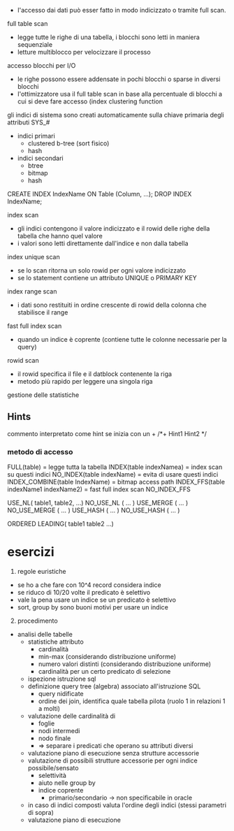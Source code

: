 - l'accesso dai dati può esser fatto in modo indicizzato o tramite full scan. 

full table scan
- legge tutte le righe di una tabella, i blocchi sono letti in maniera sequenziale
- letture multiblocco per velocizzare il processo

accesso blocchi per I/O
- le righe possono essere addensate in pochi blocchi o sparse in diversi blocchi
- l'ottimizzatore usa il full table scan in base alla percentuale di blocchi a cui si deve fare accesso (index clustering function

gli indici di sistema sono creati automaticamente sulla chiave primaria degli attributi
SYS_#

- indici primari
	- clustered b-tree (sort fisico)
	- hash
- indici secondari
	- btree
	- bitmap
	- hash

CREATE INDEX IndexName ON Table (Column, ...);
DROP INDEX IndexName;

index scan
- gli indici contengono il valore indicizzato e il rowid delle righe della tabella che hanno quel valore
- i valori sono letti direttamente dall'indice e non dalla tabella

index unique scan
- se lo scan ritorna un solo rowid per ogni valore indicizzato
- se lo statement contiene un attributo UNIQUE o PRIMARY KEY

index range scan
- i dati sono restituiti in ordine crescente di rowid della colonna che stabilisce il range

fast full index scan
- quando un indice è coprente (contiene tutte le colonne necessarie per la query)

rowid scan
- il rowid specifica il file e il datblock contenente la riga
- metodo più rapido per leggere una singola riga

gestione delle statistiche
## Hints
commento interpretato come hint se inizia con un +
/\*+ Hint1 Hint2 \*/

### metodo di accesso
FULL(table) = legge tutta la tabella
INDEX(table indexNamea) = index scan su questi indici
NO_INDEX(table indexName) = evita di usare questi indici
INDEX_COMBINE(table IndexName) = bitmap access path
INDEX_FFS(table indexName1 indexName2) = fast full index scan
NO_INDEX_FFS

USE_NL( table1, table2, …)
NO_USE_NL ( … )
USE_MERGE ( … )
NO_USE_MERGE ( … )
USE_HASH ( … )
NO_USE_HASH ( … )

ORDERED
LEADING( table1 table2 …)


# esercizi
1. regole euristiche

- se ho a che fare con 10^4 record considera indice
- se riduco di 10/20 volte il predicato è selettivo
- vale la pena usare un indice se un predicato è selettivo
- sort, group by sono buoni motivi per usare un indice

2. procedimento

- analisi delle tabelle
	- statistiche attributo
		- cardinalità
		- min-max (considerando distribuzione uniforme)
		- numero valori distinti (considerando distribuzione uniforme)
		- cardinalità per un certo predicato di selezione
	- ispezione istruzione sql
	- definizione query tree (algebra) associato all'istruzione SQL
		- query nidificate
		- ordine dei join, identifica quale tabella pilota (ruolo 1 in relazioni 1 a molti)
	- valutazione delle cardinalità di
		- foglie
		- nodi intermedi
		- nodo finale
		- => separare i predicati che operano su attributi diversi
	- valutazione piano di esecuzione senza strutture accessorie
	- valutazione di possibili strutture accessorie per ogni indice possibile/sensato
		- selettività
		- aiuto nelle group by
		- indice coprente
			- primario/secondario -> non specificabile in oracle
	- in caso di indici composti valuta l'ordine degli indici (stessi parametri di sopra)
	- valutazione piano di esecuzione